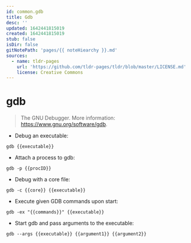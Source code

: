 ```yaml
---
id: common.gdb
title: Gdb
desc: ''
updated: 1642441815019
created: 1642441815019
stub: false
isDir: false
gitNotePath: 'pages/{{ noteHiearchy }}.md'
sources:
  - name: tldr-pages
    url: 'https://github.com/tldr-pages/tldr/blob/master/LICENSE.md'
    license: Creative Commons
---
```

# gdb

> The GNU Debugger.
> More information: <https://www.gnu.org/software/gdb>.

- Debug an executable:

`gdb {{executable}}`

- Attach a process to gdb:

`gdb -p {{procID}}`

- Debug with a core file:

`gdb -c {{core}} {{executable}}`

- Execute given GDB commands upon start:

`gdb -ex "{{commands}}" {{executable}}`

- Start gdb and pass arguments to the executable:

`gdb --args {{executable}} {{argument1}} {{argument2}}`

